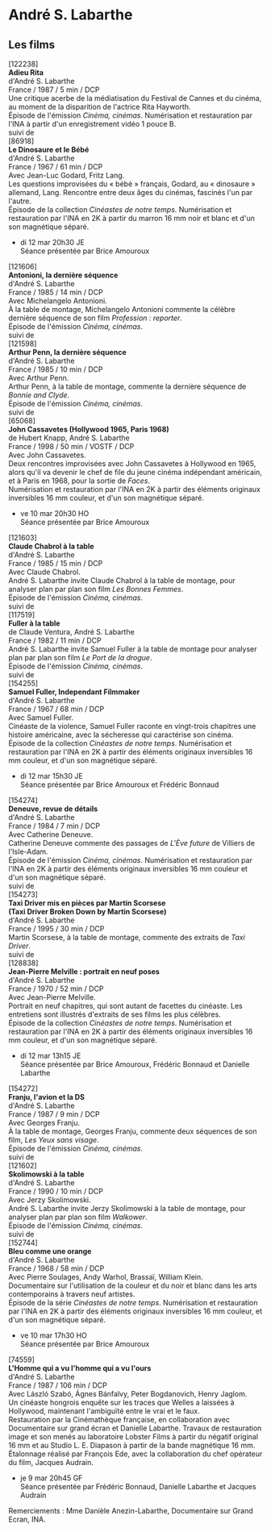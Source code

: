 # André S. Labarthe

## Les films

[122238]  
**Adieu Rita**  
d'André S. Labarthe  
France / 1987 / 5 min / DCP  
Une critique acerbe de la médiatisation du Festival de Cannes et du cinéma, au moment de la disparition de l'actrice Rita Hayworth.  
Épisode de l'émission _Cinéma, cinémas_. Numérisation et restauration par l'INA à partir d'un enregistrement vidéo 1 pouce B.  
suivi de  
[86918]  
**Le Dinosaure et le Bébé**  
d'André S. Labarthe  
France / 1967 / 61 min / DCP  
Avec Jean-Luc Godard, Fritz Lang.  
Les questions improvisées du « bébé » français, Godard, au « dinosaure » allemand, Lang. Rencontre entre deux âges du cinémas, fascinés l'un par l'autre.  
Épisode de la collection _Cinéastes de notre temps_. Numérisation et restauration par l'INA en 2K à partir du marron 16 mm noir et blanc et d'un son magnétique séparé.

- di 12 mar 20h30 JE  
Séance présentée par Brice Amouroux

[121606]  
**Antonioni, la dernière séquence**  
d'André S. Labarthe  
France / 1985 / 14 min / DCP  
Avec Michelangelo Antonioni.  
À la table de montage, Michelangelo Antonioni commente la célèbre dernière séquence de son film _Profession : reporter_.  
Épisode de l'émission _Cinéma, cinémas_.  
suivi de  
[121598]  
**Arthur Penn, la dernière séquence**  
d'André S. Labarthe  
France / 1985 / 10 min / DCP  
Avec Arthur Penn.  
Arthur Penn, à la table de montage, commente la dernière séquence de _Bonnie and Clyde_.  
Épisode de l'émission _Cinéma, cinémas_.  
suivi de  
[65068]  
**John Cassavetes (Hollywood 1965, Paris 1968)**  
de Hubert Knapp, André S. Labarthe  
France / 1998 / 50 min / VOSTF / DCP  
Avec John Cassavetes.  
Deux rencontres improvisées avec John Cassavetes à Hollywood en 1965, alors qu'il va devenir le chef de file du jeune cinéma indépendant américain, et à Paris en 1968, pour la sortie de _Faces_.  
Numérisation et restauration par l'INA en 2K à partir des éléments originaux inversibles 16 mm couleur, et d'un son magnétique séparé.

- ve 10 mar 20h30 HO  
Séance présentée par Brice Amouroux

[121603]  
**Claude Chabrol à la table**  
d'André S. Labarthe  
France / 1985 / 15 min / DCP  
Avec Claude Chabrol.  
André S. Labarthe invite Claude Chabrol à la table de montage, pour analyser plan par plan son film _Les Bonnes Femmes_.  
Épisode de l'émission _Cinéma, cinémas_.  
suivi de  
[117519]  
**Fuller à la table**  
de Claude Ventura, André S. Labarthe  
France / 1982 / 11 min / DCP  
André S. Labarthe invite Samuel Fuller à la table de montage pour analyser plan par plan son film _Le Port de la drogue_.  
Épisode de l'émission _Cinéma, cinémas_.  
suivi de  
[154255]  
**Samuel Fuller, Independant Filmmaker**  
d'André S. Labarthe  
France / 1967 / 68 min / DCP  
Avec Samuel Fuller.  
Cinéaste de la violence, Samuel Fuller raconte en vingt-trois chapitres une histoire américaine, avec la sécheresse qui caractérise son cinéma.  
Épisode de la collection _Cinéastes de notre temps_. Numérisation et restauration par l'INA en 2K à partir des éléments originaux inversibles 16 mm couleur, et d'un son magnétique séparé.

- di 12 mar 15h30 JE  
Séance présentée par Brice Amouroux et Frédéric Bonnaud

[154274]  
**Deneuve, revue de détails**  
d'André S. Labarthe  
France / 1984 / 7 min / DCP  
Avec Catherine Deneuve.  
Catherine Deneuve commente des passages de _L'Ève future_ de Villiers de l'Isle-Adam.  
Épisode de l'émission _Cinéma, cinémas_. Numérisation et restauration par l'INA en 2K à partir des éléments originaux inversibles 16 mm couleur et d'un son magnétique séparé.  
suivi de  
[154273]  
**Taxi Driver mis en pièces par Martin Scorsese**  
**(Taxi Driver Broken Down by Martin Scorsese)**  
d'André S. Labarthe  
France / 1995 / 30 min / DCP  
Martin Scorsese, à la table de montage, commente des extraits de _Taxi Driver_.  
suivi de  
[128838]  
**Jean-Pierre Melville : portrait en neuf poses**  
d'André S. Labarthe  
France / 1970 / 52 min / DCP  
Avec Jean-Pierre Melville.  
Portrait en neuf chapitres, qui sont autant de facettes du cinéaste. Les entretiens sont illustrés d'extraits de ses films les plus célèbres.  
Épisode de la collection _Cinéastes de notre temps_. Numérisation et restauration par l'INA en 2K à partir des éléments originaux inversibles 16 mm couleur, et d'un son magnétique séparé.

- di 12 mar 13h15 JE  
Séance présentée par Brice Amouroux, Frédéric Bonnaud et Danielle Labarthe

[154272]  
**Franju, l'avion et la DS**  
d'André S. Labarthe  
France / 1987 / 9 min / DCP  
Avec Georges Franju.  
À la table de montage, Georges Franju, commente deux séquences de son film, _Les Yeux sans visage_.  
Épisode de l'émission _Cinéma, cinémas_.  
suivi de  
[121602]  
**Skolimowski à la table**  
d'André S. Labarthe  
France / 1990 / 10 min / DCP  
Avec Jerzy Skolimowski.  
André S. Labarthe invite Jerzy Skolimowski à la table de montage, pour analyser plan par plan son film _Walkower_.  
Épisode de l'émission _Cinéma, cinémas_.  
suivi de  
[152744]  
**Bleu comme une orange**  
d'André S. Labarthe  
France / 1968 / 58 min / DCP  
Avec Pierre Soulages, Andy Warhol, Brassaï, William Klein.  
Documentaire sur l'utilisation de la couleur et du noir et blanc dans les arts contemporains à travers neuf artistes.  
Épisode de la série _Cinéastes de notre temps_. Numérisation et restauration par l'INA en 2K à partir des éléments originaux inversibles 16 mm couleur, et d'un son magnétique séparé.

- ve 10 mar 17h30 HO  
Séance présentée par Brice Amouroux

[74559]  
**L'Homme qui a vu l'homme qui a vu l'ours**  
d'André S. Labarthe  
France / 1987 / 106 min / DCP  
Avec László Szabó, Ágnes Bánfalvy, Peter Bogdanovich, Henry Jaglom.  
Un cinéaste hongrois enquête sur les traces que Welles a laissées à Hollywood, maintenant l'ambiguïté entre le vrai et le faux.  
Restauration par la Cinémathèque française, en collaboration avec Documentaire sur grand écran et Danielle Labarthe. Travaux de restauration image et son menés au laboratoire Lobster Films à partir du négatif original 16 mm et au Studio L. E. Diapason à partir de la bande magnétique 16 mm. Étalonnage réalisé par François Ede, avec la collaboration du chef opérateur du film, Jacques Audrain.

- je 9 mar 20h45 GF  
Séance présentée par Frédéric Bonnaud, Danielle Labarthe et Jacques Audrain

Remerciements : Mme Danièle Anezin-Labarthe, Documentaire sur Grand Ecran, INA.